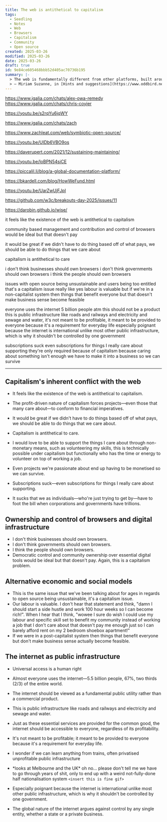 ```yaml
---
title: The web is antithetical to capitalism
tags:
  - Seedling
  - Notes
  - Web
  - Browsers
  - Capitalism
  - Community
  - Open source
created: 2025-03-26
modified: 2025-03-26
date: 2025-03-26
draft: true
id: 9e84ce605468bbb52d405ac70736b195
summary: |-
  > The web is fundamentally different from other platforms, built around a radical political vision for resilience, adaptability, and user control.
  > — Miriam Suzanne, in [Hints and suggestions](https://www.oddbird.net/talks/hints/)
---
```

https://www.igalia.com/chats/alex-owa-remedy
https://www.igalia.com/chats/chris-coyier

https://youtu.be/s2rqYu6jqWY

https://www.igalia.com/chats/zach

https://www.zachleat.com/web/symbiotic-open-source/

https://youtu.be/UIDb6VBO9os

https://daverupert.com/2021/12/sustaining-maintaining/

https://youtu.be/loBPN54siCE

https://piccalil.li/blog/a-global-documentation-platform/

https://bkardell.com/blog/HowWeFund.html

https://youtu.be/UarZwUjFJpI

https://github.com/w3c/breakouts-day-2025/issues/11

https://darobin.github.io/wise/

it feels like the existence of the web is antithetical to capitalism

community based management and contribution and control of browsers would be ideal but that doesn't pay

it would be great if we didn't have to do thing based off of what pays, we should be able to do things that we care about

capitalism is antithetical to care

i don't think businesses should own browsers
i don't think governments should own browsers
i think the people should own browsers

issues with open source being unsustainable and users being too entitled 
that's a capitalism issue really
like yes labour is valuable but if we're in a non-capitalist system then things that benefit everyone but that doesn't make business sense become feasible 

everyone uses the internet 
5 billion people atm
this should not be a product 
this is public infrastructure like roads and railways and electricity and sewage and water, it's not meant to be profitable, it meant to be provided to everyone because it's a requirement for everyday life
especially poignant because the internet is international unlike most other public infrastructure, which is why it shouldn't be controlled by one government

subscriptions suck
even subscriptions for things I really care about supporting
they're only required because of capitalism
because caring about something isn't enough
we have to make it into a business so we can survive

---


## Capitalism's inherent conflict with the web

- It feels like the existence of the web is antithetical to capitalism.
- The profit-driven nature of capitalism forces projects—even those that many care about—to conform to financial imperatives.

- It would be great if we didn't have to do things based off of what pays, we should be able to do things that we care about.
- Capitalism is antithetical to care.
- I would love to be able to support the things I care about through non-monetary means, such as volunteering my skills, this is technically possible under capitalism but functionally who has the time or energy to volunteer on top of working a job.
- Even projects we're passionate about end up having to be monetised so we can survive.

- Subscriptions suck—even subscriptions for things I really care about supporting.
- It sucks that we as individuals—who're just trying to get by—have to foot the bill when corporations and governments have trillions.

## Ownership and control of browsers and digital infrastructure

- I don't think businesses should own browsers.
- I don't think governments should own browsers.
- I think the people should own browsers.
- Democratic control and community ownership over essential digital tools would be ideal but that doesn't pay. Again, this is a capitalism problem.

## Alternative economic and social models

- This is the same issue that we've been talking about for ages in regards to open source being unsustainable, it's a capitalism issue.
- Our labour is valuable. I don't hear that statement and think, "damn I should start a side hustle and work 100 hour weeks so I can become rich!". When I hear that I think, "wowee I sure do wish I could use my labour and specific skill set to benefit my community instead of working a job that I don't care about that doesn't pay me enough just so I can barely afford rent on my 2 bedroom shoebox apartment!"
- If we were in a post-capitalist system then things that benefit everyone but don't make business sense actually become feasible.

## The internet as public infrastructure

- Universal access is a human right
- Almost everyone uses the internet—5.5 billion people, 67%, two thirds (2/3) of the entire world.
- The internet should be viewed as a fundamental public utility rather than a commercial product.
- This is public infrastructure like roads and railways and electricity and sewage and water.
- Just as these essential services are provided for the common good, the internet should be accessible to everyone, regardless of its profitability.
- It's not meant to be profitable; it meant to be provided to everyone because it's a requirement for everyday life.

- I wonder if we can learn anything from trains, often privatised unprofitable public infrastructure
- \*looks at Melbourne and the UK\* oh no… please don't tell me we have to go through years of shit, only to end up with a weird not-fully-done half nationalisation system `<insert this is fine gif>`

- Especially poignant because the internet is international unlike most other public infrastructure, which is why it shouldn't be controlled by one government.
- The global nature of the internet argues against control by any single entity, whether a state or a private business.